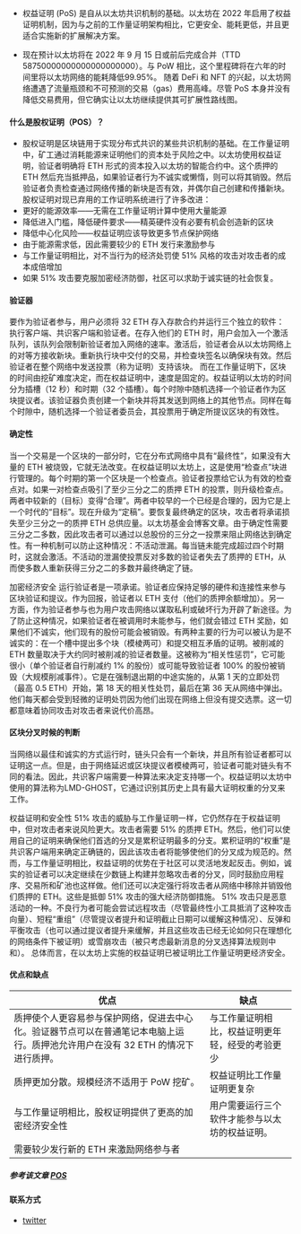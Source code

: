 
* 权益证明 (PoS) 是自从以太坊共识机制的基础。以太坊在 2022 年启用了权益证明机制，因为与之前的工作量证明架构相比，它更安全、能耗更低，并且更适合实施新的扩展解决方案。

* 现在预计以太坊将在 2022 年 9 月 15 日或前后完成合并（TTD 58750000000000000000000）。与 PoW 相比，这个里程碑将在六年的时间里将以太坊网络的能耗降低99.95%。
随着 DeFi 和 NFT 的兴起，以太坊网络遭遇了流量瓶颈和不可预测的交易（gas）费用高峰。尽管 PoS 本身并没有降低交易费用，但它确实让以太坊继续提供其可扩展性路线图。


#### 什么是股权证明（POS）？
* 股权证明是区块链用于实现分布式共识的某些共识机制的基础。在工作量证明中，矿工通过消耗能源来证明他们的资本处于风险之中。以太坊使用权益证明，验证者明确将 ETH 形式的资本投入以太坊的智能合约中。这个质押的 ETH 然后充当抵押品，如果验证者行为不诚实或懒惰，则可以将其销毁。然后验证者负责检查通过网络传播的新块是否有效，并偶尔自己创建和传播新块。
股权证明对现已弃用的工作证明系统进行了许多改进：
* 更好的能源效率——无需在工作量证明计算中使用大量能源
* 降低进入门槛，降低硬件要求——精英硬件没有必要有机会创造新的区块
* 降低中心化风险——权益证明应该导致更多节点保护网络
* 由于能源需求低，因此需要较少的 ETH 发行来激励参与
* 与工作量证明相比，对不当行为的经济处罚使 51% 风格的攻击对攻击者的成本成倍增加
* 如果 51% 攻击要克服加密经济防御，社区可以求助于诚实链的社会恢复。

#### 验证器
要作为验证者参与，用户必须将 32 ETH 存入存款合约并运行三个独立的软件：执行客户端、共识客户端和验证者。在存入他们的 ETH 时，用户会加入一个激活队列，该队列会限制新验证者加入网络的速率。激活后，验证者会从以太坊网络上的对等方接收新块。重新执行块中交付的交易，并检查块签名以确保块有效。然后验证者在整个网络中发送投票（称为证明）支持该块。
而在工作量证明下，区块的时间由挖矿难度决定，而在权益证明中，速度是固定的。权益证明以太坊的时间分为插槽（12 秒）和时期（32 个插槽）。每个时隙中随机选择一个验证者作为区块提议者。该验证器负责创建一个新块并将其发送到网络上的其他节点。同样在每个时隙中，随机选择一个验证者委员会，其投票用于确定所提议区块的有效性。

#### 确定性
当一个交易是一个区块的一部分时，它在分布式网络中具有“最终性”，如果没有大量的 ETH 被烧毁，它就无法改变。在权益证明以太坊上，这是使用“检查点”块进行管理的。每个时期的第一个区块是一个检查点。验证者投票给它认为有效的检查点对。如果一对检查点吸引了至少三分之二的质押 ETH 的投票，则升级检查点。两者中较新的（目标）变得“合理”。两者中较早的一个已经是合理的，因为它是上一个时代的“目标”。现在升级为“定稿”。要恢复最终确定的区块，攻击者将承诺损失至少三分之一的质押 ETH 总供应量。以太坊基金会博客文章。由于确定性需要三分之二多数，因此攻击者可以通过以总股份的三分之一投票来阻止网络达到确定性。有一种机制可以防止这种情况：不活动泄漏。每当链未能完成超过四个时期时，这就会激活。不活动的泄漏使投票反对多数的验证者失去了质押的 ETH，从而使多数人重新获得三分之二的多数并最终确定了链。

加密经济安全
运行验证者是一项承诺。验证者应保持足够的硬件和连接性来参与区块验证和提议。作为回报，验证者以 ETH 支付（他们的质押余额增加）。另一方面，作为验证者参与也为用户攻击网络以谋取私利或破坏行为开辟了新途径。为了防止这种情况，如果验证者在被调用时未能参与，他们就会错过 ETH 奖励，如果他们不诚实，他们现有的股份可能会被销毁。有两种主要的行为可以被认为是不诚实的：在一个槽中提出多个块（模棱两可）和提交相互矛盾的证明。被削减的 ETH 数量取决于大约同时被削减的验证者数量。这被称为“相关性惩罚”，它可能很小（单个验证者自行削减约 1% 的股份）或可能导致验证者 100% 的股份被销毁（大规模削减事件）。它是在强制退出期的中途实施的，从第 1 天的立即处罚（最高 0.5 ETH）开始，第 18 天的相关性处罚，最后在第 36 天从网络中弹出。他们每天都会受到轻微的证明处罚因为他们出现在网络上但没有提交选票。这一切都意味着协同攻击对攻击者来说代价高昂。

#### 区块分叉时候的判断
当网络以最佳和诚实的方式运行时，链头只会有一个新块，并且所有验证者都可以证明这一点。但是，由于网络延迟或区块提议者模棱两可，验证者可能对链头有不同的看法。因此，共识客户端需要一种算法来决定支持哪一个。权益证明以太坊中使用的算法称为LMD-GHOST，它通过识别其历史上具有最大证明权重的分叉来工作。

权益证明和安全性
51% 攻击的威胁与工作量证明一样，它仍然存在于权益证明中，但对攻击者来说风险更大。攻击者需要 51% 的质押 ETH。然后，他们可以使用自己的证明来确保他们首选的分叉是累积证明最多的分支。累积证明的“权重”是共识客户端用来确定正确链的，因此该攻击者将能够使他们的分叉成为规范的。然而，与工作量证明相比，权益证明的优势在于社区可以灵活地发起反击。例如，诚实的验证者可以决定继续在少数链上构建并忽略攻击者的分叉，同时鼓励应用程序、交易所和矿池也这样做。他们还可以决定强行将攻击者从网络中移除并销毁他们质押的 ETH。这些是抵御 51% 攻击的强大经济防御措施。
51% 攻击只是恶意活动的一种。不良行为者可能会尝试远程攻击（尽管最终性小工具抵消了这种攻击向量）、短程“重组”（尽管提议者提升和证明截止日期可以缓解这种情况）、反弹和平衡攻击（也可以通过提议者提升来缓解，并且这些攻击已经无论如何只在理想化的网络条件下被证明）或雪崩攻击（被只考虑最新消息的分叉选择算法规则中和）。
总体而言，在以太坊上实施的权益证明已被证明比工作量证明更经济安全。

#### 优点和缺点
|  优点   | 缺点  |
| ----| ---- | 
|质押使个人更容易参与保护网络，促进去中心化。验证器节点可以在普通笔记本电脑上运行。质押池允许用户在没有 32 ETH 的情况下进行质押。|与工作量证明相比，权益证明更年轻，经受的考验更少|
| 质押更加分散。规模经济不适用于 PoW 挖矿。|权益证明比工作量证明更复杂| 
| 与工作量证明相比，股权证明提供了更高的加密经济安全性|用户需要运行三个软件才能参与以太坊的权益证明。|
| 需要较少发行新的 ETH 来激励网络参与者| |

##### 参考该文章 [POS](https://ethereum.org/en/developers/docs/consensus-mechanisms/pos/)


#### 联系方式  
* [twitter](https://twitter.com/DylanLi001)